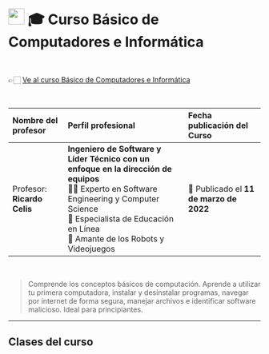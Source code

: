 
# <img width="32px" src="https://static.platzi.com/media/achievements/piezas-computacion-basica_badge-930099c0-50d7-45ae-8043-802170eb5d55.png"/> 🎓 Curso Básico de Computadores e Informática

  <br/>

  👉🏻 [Ve al curso Básico de Computadores e Informática](https://platzi.com/cursos/computacion-basica)
  
  <br/>

  | Nombre del profesor | Perfil profesional | Fecha publicación del Curso |
  | :--- | :--- | :--- |
  | Profesor: **Ricardo Celis** | **Ingeniero de Software y Líder Técnico con un enfoque en la dirección de equipos** <br/> 👨‍🏫 Experto en Software Engineering y Computer Science <br/> 💚 Especialista de Educación en Línea <br/> 👾 Amante de los Robots y Videojuegos | 📅 Publicado el **11 de marzo de 2022** |
  
  <br/>


> Comprende los conceptos básicos de computación. Aprende a utilizar tu primera computadora, instalar y desinstalar programas, navegar por internet de forma segura, manejar archivos e identificar software malicioso. Ideal para principiantes.

---

## Clases del curso
